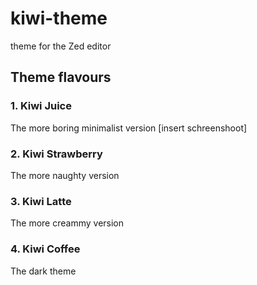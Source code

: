 # kiwi-theme
theme for the Zed editor

## Theme flavours

### 1. Kiwi Juice

The more boring minimalist version
[insert schreenshoot]

### 2. Kiwi Strawberry

The more naughty version

### 3. Kiwi Latte

The more creammy version

### 4. Kiwi Coffee

The dark theme
